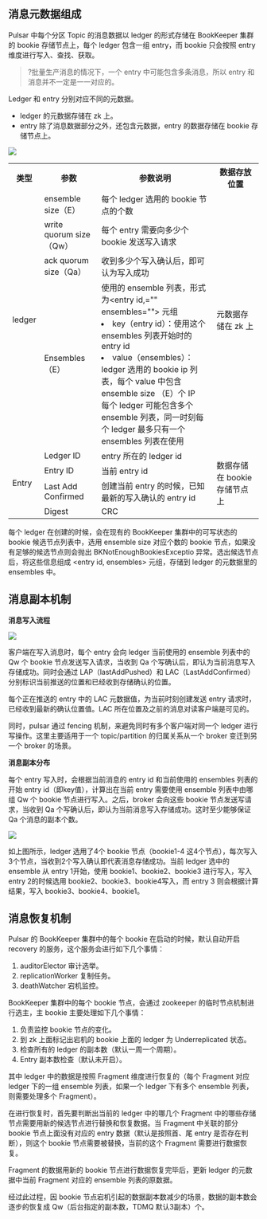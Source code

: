 ## 消息元数据组成

Pulsar 中每个分区 Topic 的消息数据以 ledger 的形式存储在 BookKeeper 集群的 bookie 存储节点上，每个 ledger 包含一组 entry，而 bookie 只会按照 entry 维度进行写入、查找、获取。

>?批量生产消息的情况下，一个 entry 中可能包含多条消息，所以 entry 和消息并不一定是一一对应的。

Ledger 和 entry 分别对应不同的元数据。

- ledger 的元数据存储在 zk 上。
- entry 除了消息数据部分之外，还包含元数据，entry 的数据存储在 bookie 存储节点上。

![](https://main.qcloudimg.com/raw/fee2f4130655c879d9cf47d084e76d8e.png)

<table>
<tr>
<th>类型</th>
<th>参数</th>
<th>参数说明</th>
<th>数据存放位置</th>
</tr>
<tr>
<td rowspan="4">ledger</td>
<td>ensemble size（E）</td>
<td>每个 ledger 选用的 bookie 节点的个数</td>
<td rowspan="4">元数据存储在 zk 上</td>
</tr>
<tr>
<td>write quorum size（Qw）</td>
<td>每个 entry 需要向多少个 bookie 发送写入请求</td>
</tr>
<tr>
<td>ack quorum size（Qa）</td>
<td>收到多少个写入确认后，即可认为写入成功</td>
</tr>
<tr>
<td>Ensembles（E）</td>
<td>使用的 ensemble 列表，形式为&lt;entry id,="" ensembles=""&gt; 元组 <li>key（entry id）：使用这个 ensembles 列表开始时的 entry id</li><li>value（ensembles）：ledger 选用的 bookie ip 列表，每个 value 中包含 ensemble size （E）个 IP</li>每个 ledger 可能包含多个 ensemble 列表，同一时刻每个 ledger 最多只有一个 ensembles 列表在使用</td>
</tr>
<tr>
<td rowspan="4">Entry</td>
<td>Ledger ID</td>
<td>entry 所在的 ledger id</td>
<td rowspan="4">数据存储在 bookie 存储节点上</td>
</tr>
<tr>
<td>Entry ID</td>
<td>当前 entry id</td>
</tr>
<tr>
<td>Last Add Confirmed</td>
<td>创建当前 entry 的时候，已知最新的写入确认的 entry id</td>
</tr>
<tr>
<td>Digest</td>
<td>CRC</td>
</tr>
</table>


每个 ledger 在创建的时候，会在现有的 BookKeeper 集群中的可写状态的 bookie 候选节点列表中，选用 ensemble size 对应个数的 bookie 节点，如果没有足够的候选节点则会抛出 BKNotEnoughBookiesExceptio 异常。选出候选节点后，将这些信息组成 &lt;entry id, ensembles&gt; 元组，存储到 ledger 的元数据里的 ensembles 中。

## 消息副本机制

**消息写入流程**

![](https://main.qcloudimg.com/raw/d656e1820506959959b6902b283d34dc.png)

客户端在写入消息时，每个 entry 会向 ledger 当前使用的 ensemble 列表中的 Qw 个 bookie 节点发送写入请求，当收到 Qa 个写确认后，即认为当前消息写入存储成功。同时会通过 LAP（lastAddPushed）和 LAC（LastAddConfirmed）分别标识当前推送的位置和已经收到存储确认的位置。

每个正在推送的 entry 中的 LAC 元数据值，为当前时刻创建发送 entry 请求时，已经收到最新的确认位置值。LAC 所在位置及之前的消息对读客户端是可见的。

同时，pulsar 通过 fencing 机制，来避免同时有多个客户端对同一个 ledger 进行写操作。这里主要适用于一个 topic/partition 的归属关系从一个 broker 变迁到另一个 broker 的场景。

**消息副本分布**

每个 entry 写入时，会根据当前消息的 entry id 和当前使用的 ensembles 列表的开始 entry id（即key值），计算出在当前 entry 需要使用 ensemble 列表中由哪组 Qw 个 bookie 节点进行写入。之后，broker 会向这些 bookie 节点发送写请求，当收到 Qa 个写确认后，即认为当前消息写入存储成功。这时至少能够保证 Qa 个消息的副本个数。

![](https://main.qcloudimg.com/raw/0fe7cafe153a9042051a712f0437fc26.png)

如上图所示，ledger 选用了4个 bookie 节点（bookie1-4 这4个节点），每次写入3个节点，当收到2个写入确认即代表消息存储成功。当前 ledger 选中的 ensemble 从 entry 1开始，使用 bookie1、bookie2、bookie3 进行写入，写入 entry 2的时候选用 bookie2、bookie3、bookie4写入，而 entry 3 则会根据计算结果，写入 bookie3、bookie4、bookie1。



## 消息恢复机制

Pulsar 的 BookKeeper 集群中的每个 bookie 在启动的时候，默认自动开启 recovery 的服务，这个服务会进行如下几个事情：

1. auditorElector 审计选举。
2. replicationWorker 复制任务。
3. deathWatcher 宕机监控。

BookKeeper 集群中的每个 bookie 节点，会通过 zookeeper 的临时节点机制进行选主，主 bookie 主要处理如下几个事情：

1. 负责监控 bookie 节点的变化。
2. 到 zk 上面标记出宕机的 bookie 上面的 ledger 为 Underreplicated 状态。
3. 检查所有的 ledger 的副本数（默认一周一个周期）。
4. Entry 副本数检查（默认未开启）。

其中 ledger 中的数据是按照 Fragment 维度进行恢复的（每个 Fragment 对应 ledger 下的一组 ensemble 列表，如果一个 ledger 下有多个 ensemble 列表，则需要处理多个 Fragment）。

在进行恢复时，首先要判断出当前的 ledger 中的哪几个 Fragment 中的哪些存储节点需要用新的候选节点进行替换和恢复数据。当 Fragment 中关联的部分 bookie 节点上面没有对应的 entry 数据（默认是按照首、尾 entry 是否存在判断），则这个 bookie 节点需要被替换，当前的这个 Fragment 需要进行数据恢复。

Fragment 的数据用新的 bookie 节点进行数据恢复完毕后，更新 ledger 的元数据中当前 Fragment 对应的 ensemble 列表的原数据。

经过此过程，因 bookie 节点宕机引起的数据副本数减少的场景，数据的副本数会逐步的恢复成 Qw（后台指定的副本数，TDMQ 默认3副本）个。
